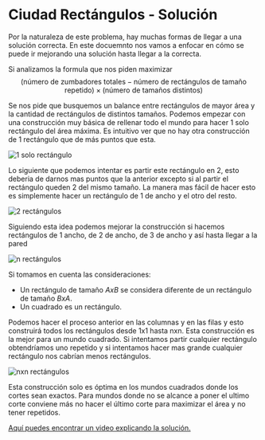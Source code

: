 # Ciudad Rectángulos - Solución

Por la naturaleza de este problema, hay muchas formas de llegar a una solución correcta. En este docuemnto nos vamos a enfocar en cómo se puede ir mejorando una solución hasta llegar a la correcta.

Si analizamos la formula que nos piden maximizar $$(\text{número de zumbadores totales} - \text{número de rectángulos de tamaño repetido}) \times (\text{número de tamaños distintos})$$

Se nos pide que busquemos un balance entre rectángulos de mayor área y la cantidad de rectángulos de distintos tamaños. Podemos empezar con una construcción muy básica de rellenar todo el mundo para hacer 1 solo rectángulo del área máxima. Es intuitivo ver que no hay otra construcción de 1 rectángulo que de más puntos que esta.

![1 solo rectángulo](1-rect.png)

Lo siguiente que podemos intentar es partir este rectángulo en 2, esto deberia de darnos mas puntos que la anterior excepto si al partir el rectángulo queden 2 del mismo tamaño. La manera mas fácil de hacer esto es simplemente hacer un rectángulo de 1 de ancho y el otro del resto.

![2 rectángulos](2-rect.png)

Siguiendo esta idea podemos mejorar la construcción si hacemos rectángulos de 1 ancho, de 2 de ancho, de 3 de ancho y así hasta llegar a la pared

![n rectángulos](n-rect.png)

Si tomamos en cuenta las consideraciones:

- Un rectángulo de tamaño $AxB$ se considera diferente de un rectángulo de tamaño $BxA$.
- Un cuadrado es un rectángulo.

Podemos hacer el proceso anterior en las columnas y en las filas y esto construirá todos los rectángulos desde 1x1 hasta nxn.
Esta construcción es la mejor para un mundo cuadrado. Si intentamos partir cualquier rectángulo obtendríamos uno repetido y si intentamos hacer mas grande cualquier rectángulo nos cabrían menos rectángulos.

![nxn rectángulos](nxn-rect.png)

Esta construcción solo es óptima en los mundos cuadrados donde los cortes sean exactos. Para mundos donde no se alcance a poner el ultimo corte conviene más no hacer el último corte para maximizar el área y no tener repetidos.

[Aquí puedes encontrar un video explicando la solución.](https://www.youtube.com/watch?v=4euwpzYETxc)